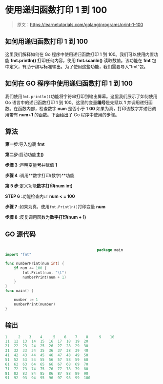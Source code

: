 # 使用递归函数打印 1 到 100

> 原文：<https://learnetutorials.com/golang/programs/print-1-100>

## 如何用递归函数打印 1 到 100

这里我们解释如何在 Go 程序中使用递归函数打印 1 到 100。我们可以使用内置功能 **fmt.println()** 打印任何内容，使用 **fmt.scanln()** 读取数值。该功能在 **fmt** 包中定义，有助于编写标准输出。为了使用这些功能，我们需要导入“fmt”包。

## 如何在 GO 程序中使用递归函数打印 1 到 100

我们使用`fmt.println()`功能将字符串打印到输出屏幕。这里我们展示了如何使用 Go 语言中的递归函数打印 1 到 100。这里的变量**编号**是先赋以 **1** 并调用递归函数。在函数内部，检查数字 **num** 是否小于 1 **00** 如果为真，打印该数字并递归调用带有 **num+1** 的函数。下面给出了 Go 程序中使用的步骤。

## 算法

**第一步**:导入包裹 **fmt**

**第二步**:启动功能**主()**

**步骤 3** :声明变量**号**并赋值 **1**

**步骤 4** :调用**数字打印(数字)**功能

**第 5 步**:定义功能**数字打印(num int)**

**STEP 6** :功能检查内`if` **num < = 100**

**步骤 7** :如果为真，使用`fmt.Println()`打印变量 **num**

**步骤 8** :反复调用函数为**数字打印(num + 1)**

## GO 源代码

```go

                                          package main
import "fmt"

func numberPrint(num int) {
    if num <= 100 {
        fmt.Print(num, "\t")
        numberPrint(num + 1)
    }
}
func main() {

    number := 1
    numberPrint(number)
}

```

## 输出

```go
1     2    3    4     5    6    7    8     9    10
11  12  13  14  15  16  17  18  19  20
21  22  23  24  25  26  27  28  29  30
31  32  33  34  35  36  37  38  39  40
41  42  43  44  45  46  47  48  49  50
51  52  53  54  55  56  57  58  59  60
61  62  63  64  65  66  67  68  69  70
71  72  73  74  75  76  77  78  79  80
81  82  83  84  85  86  87  88  89  90
91  92  93  94  95  96  97  98  99  100
```